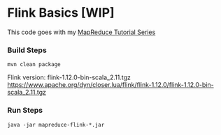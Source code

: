 # Flink Basics [WIP]

This code goes with my [MapReduce Tutorial Series](https://angela-ding3.medium.com/mapreduce-overview-1cebd449de76)


### Build Steps

```
mvn clean package
```
Flink version:
flink-1.12.0-bin-scala_2.11.tgz
https://www.apache.org/dyn/closer.lua/flink/flink-1.12.0/flink-1.12.0-bin-scala_2.11.tgz

### Run Steps

```
java -jar mapreduce-flink-*.jar
```
